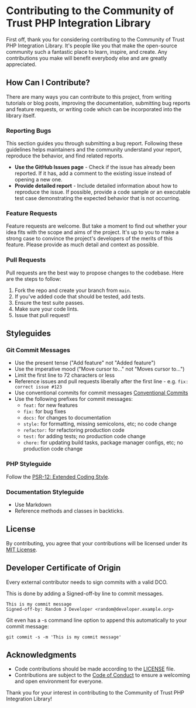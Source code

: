 # Contributing to the Community of Trust PHP Integration Library

First off, thank you for considering contributing to the Community of Trust PHP Integration Library. It's people like you that make the open-source community such a fantastic place to learn, inspire, and create. Any contributions you make will benefit everybody else and are greatly appreciated.

## How Can I Contribute?

There are many ways you can contribute to this project, from writing tutorials or blog posts, improving the documentation, submitting bug reports and feature requests, or writing code which can be incorporated into the library itself.

### Reporting Bugs

This section guides you through submitting a bug report. Following these guidelines helps maintainers and the community understand your report, reproduce the behavior, and find related reports.

- **Use the GitHub Issues page** - Check if the issue has already been reported. If it has, add a comment to the existing issue instead of opening a new one.
- **Provide detailed report** - Include detailed information about how to reproduce the issue. If possible, provide a code sample or an executable test case demonstrating the expected behavior that is not occurring.

### Feature Requests

Feature requests are welcome. But take a moment to find out whether your idea fits with the scope and aims of the project. It's up to you to make a strong case to convince the project's developers of the merits of this feature. Please provide as much detail and context as possible.

### Pull Requests

Pull requests are the best way to propose changes to the codebase. Here are the steps to follow:

1. Fork the repo and create your branch from `main`.
2. If you've added code that should be tested, add tests.
3. Ensure the test suite passes.
4. Make sure your code lints.
5. Issue that pull request!

## Styleguides

### Git Commit Messages

- Use the present tense ("Add feature" not "Added feature")
- Use the imperative mood ("Move cursor to..." not "Moves cursor to...")
- Limit the first line to 72 characters or less
- Reference issues and pull requests liberally after the first line - e.g. `fix: correct issue #123`
- Use conventional commits for commit messages [Conventional Commits](https://www.conventionalcommits.org)
- Use the following prefixes for commit messages:
  - `feat:` for new features
  - `fix:` for bug fixes
  - `docs:` for changes to documentation
  - `style:` for formatting, missing semicolons, etc; no code change
  - `refactor:` for refactoring production code
  - `test:` for adding tests; no production code change
  - `chore:` for updating build tasks, package manager configs, etc; no production code change

### PHP Styleguide

Follow the [PSR-12: Extended Coding Style](https://www.php-fig.org/psr/psr-12/).

### Documentation Styleguide

- Use Markdown
- Reference methods and classes in backticks.

## License

By contributing, you agree that your contributions will be licensed under its [MIT License](LICENSE).

## Developer Certificate of Origin

Every external contributor needs to sign commits with a valid DCO.

This is done by adding a Signed-off-by line to commit messages.

```
This is my commit message
Signed-off-by: Random J Developer <random@developer.example.org>
```

Git even has a -s command line option to append this automatically to your commit message:

```
git commit -s -m 'This is my commit message'
```

## Acknowledgments

- Code contributions should be made according to the [LICENSE](LICENSE) file.
- Contributions are subject to the [Code of Conduct](CODE_OF_CONDUCT.md) to ensure a welcoming and open environment for everyone.

Thank you for your interest in contributing to the Community of Trust PHP Integration Library!
